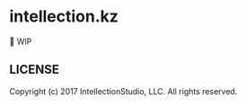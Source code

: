 # intellection.kz

🚧 WIP

## LICENSE

Copyright (c) 2017 IntellectionStudio, LLC. All rights reserved.
